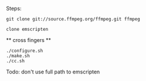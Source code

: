 Steps:

    git clone git://source.ffmpeg.org/ffmpeg.git ffmpeg

    clone emscripten

** cross fingers **

    ./configure.sh
    ./make.sh
    ./cc.sh


Todo: don't use full path to emscripten